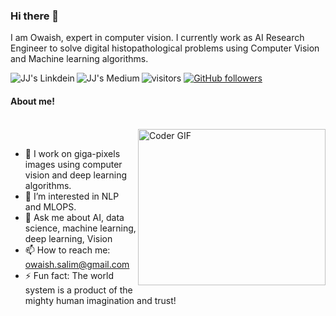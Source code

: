 ### Hi there 👋


I am Owaish, expert in computer vision. I currently work as AI Research Engineer to solve digital histopathological problems using Computer Vision and Machine learning algorithms.


<a href="https://www.linkedin.com/in/owaish-ansari/">
  <img align="left" alt="JJ's Linkdein" src="https://img.shields.io/badge/LinkedIn-0077B5?style=for-the-badge&logo=linkedin&logoColor=white" />
</a>
<a href="https://medium.com/@owaish">
  <img align="left" alt="JJ's Medium" src="https://img.shields.io/badge/Medium-12100E?style=for-the-badge&logo=medium&logoColor=white" />
</a>

![visitors](https://visitor-badge.laobi.icu/badge?page_id=Owais-Ansari.Owais-Ansari)
[![GitHub followers](https://img.shields.io/github/followers/Owais-Ansari.svg?style=social&label=Follow)](https://github.com/Owais-Ansari?tab=followers)

#### About me!
<br>
<img alt="Coder GIF" height=250 width=300 src="https://images.squarespace-cdn.com/content/v1/5769fc401b631bab1addb2ab/1541580611624-TE64QGKRJG8SWAIUS7NS/ke17ZwdGBToddI8pDm48kPoswlzjSVMM-SxOp7CV59BZw-zPPgdn4jUwVcJE1ZvWQUxwkmyExglNqGp0IvTJZamWLI2zvYWH8K3-s_4yszcp2ryTI0HqTOaaUohrI8PI6FXy8c9PWtBlqAVlUS5izpdcIXDZqDYvprRqZ29Pw0o/coding-freak.gif"  align='right'>
</br>

- 🔭 I work on giga-pixels images using computer vision and deep learning algorithms.
- 🌱 I’m interested in NLP and MLOPS.
- 💬 Ask me about AI, data science, machine learning, deep learning, Vision
- 📫 How to reach me: owaish.salim@gmail.com
- ⚡ Fun fact: The world system is a product of the mighty human imagination and trust!

<!--</br>

<a href="https://github.com/Owais-Ansari/github-readme-stats">
  <img align="center" src="https://github-readme-stats.vercel.app/api?username=praeclarumjj3&count_private=true&show_icons=true&theme=tokyonight&line_height=27" />
</a>
<!-- <a href="https://github.com/Owais-Ansari/convoychat">
  <img align="center" src="https://github-readme-stats.vercel.app/api/top-langs/?username=praeclarumjj3&hide=css,html&theme=tokyonight&line_height=27&layout=compact&langs_count=8" /> -->
<!-- </a> -->

<!-- <p align = "center"> -->
  <!-- <img src = ""> -->
  <!-- <img src = ""> -->
<!-- </p> -->
